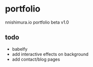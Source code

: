 # portfolio

nnishimura.io portfolio
beta v1.0

## todo
- babelfy
- add interactive effects on background
- add contact/blog pages
